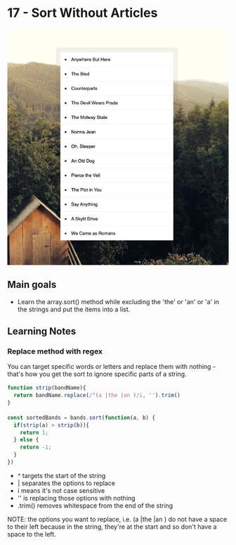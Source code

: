 # 17 - Sort Without Articles
![](./screenshot17.jpg)

## Main goals

- Learn the array.sort() method while excluding the 'the' or 'an' or 'a' in the strings and put the items into a list.

## Learning Notes
### Replace method with regex

You can target specific words or letters and replace them with nothing - that's how you get the sort to ignore specific parts of a string.

``` javascript
function strip(bandName){
  return bandName.replace(/^(a |the |an )/i, '').trim()
}

const sortedBands = bands.sort(function(a, b) {
  if(strip(a) > strip(b)){
    return 1;
  } else {
    return -1;
  }
})
```

- ^ targets the start of the string
- | separates the options to replace
- i means it's not case sensitive
- '' is replacing those options with nothing
- .trim() removes whitespace from the end of the string

NOTE: the options you want to replace, i.e. (a |the |an ) do not have a space to their left because in the string, they're at the start and so don't have a space to the left. 